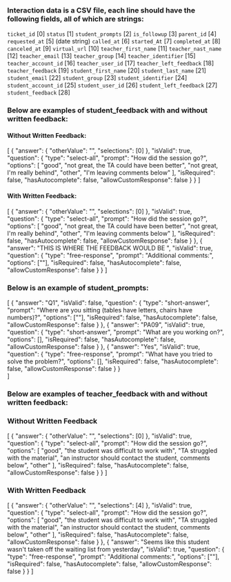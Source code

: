 ### Interaction data is a CSV file, each line should have the following fields, all of which are strings:

`ticket_id` [0]
`status` [1]
`student_prompts` [2]
`is_followup` [3]
`parent_id` [4]
`requested_at` [5] (date string)
`called_at` [6]
`started_At` [7]
`completed_at` [8]
`canceled_at` [9]
`virtual_url` [10]
`teacher_first_name` [11]
`teacher_nast_name` [12]
`teacher_email` [13]
`teacher_group` [14]
`teacher_identifier` [15]
`teacher_account_id` [16]
`teacher_user_id` [17]
`teacher_left_feedback` [18]
`teacher_feedback` [19]
`student_first_name` [20]
`student_last_name` [21]
`student_email` [22]
`student_group` [23]
`student_identifier` [24]
`student_account_id` [25]
`student_user_id` [26]
`student_left_feedback` [27]
`student_feedback` [28]

### Below are examples of student_feedback with and without written feedback:

#### Without Written Feedback:

[
{
"answer": {
"otherValue": "",
"selections": [0]
},
"isValid": true,
"question": {
"type": "select-all",
"prompt": "How did the session go?",
"options": [
"good",
"not great, the TA could have been better",
"not great, I'm really behind",
"other",
"I'm leaving comments below"
],
"isRequired": false,
"hasAutocomplete": false,
"allowCustomResponse": false
}
}
]

#### With Written Feedback:

[
{
"answer": {
"otherValue": "",
"selections": [0]
},
"isValid": true,
"question": {
"type": "select-all",
"prompt": "How did the session go?",
"options": [
"good",
"not great, the TA could have been better",
"not great, I'm really behind",
"other",
"I'm leaving comments below"
],
"isRequired": false,
"hasAutocomplete": false,
"allowCustomResponse": false
}
},
{
"answer": "THIS IS WHERE THE FEEDBACK WOULD BE ",
"isValid": true,
"question": {
"type": "free-response",
"prompt": "Additional comments:",
"options": [""],
"isRequired": false,
"hasAutocomplete": false,
"allowCustomResponse": false
}
}
]

### Below is an example of student_prompts:

[
{
"answer": "Q1",
"isValid": false,
"question": {
"type": "short-answer",
"prompt": "Where are you sitting (tables have letters, chairs have numbers)?",
"options": [""],
"isRequired": false,
"hasAutocomplete": false,
"allowCustomResponse": false
}
},
{
"answer": "PA09",
"isValid": true,
"question": {
"type": "short-answer",
"prompt": "What are you working on?",
"options": [],
"isRequired": false,
"hasAutocomplete": false,
"allowCustomResponse": false
}
},
{
"answer": "Yes",
"isValid": true,
"question": {
"type": "free-response",
"prompt": "What have you tried to solve the problem?",
"options": [],
"isRequired": false,
"hasAutocomplete": false,
"allowCustomResponse": false
}
}  
]

### Below are examples of teacher_feedback with and without written feedback:

### Without Written Feedback

[
{
"answer": {
"otherValue": "",
"selections": [0]
},
"isValid": true,
"question": {
"type": "select-all",
"prompt": "How did the session go?",
"options": [
"good",
"the student was difficult to work with",
"TA struggled with the material",
"an instructor should contact the student, comments below",
"other"
],
"isRequired": false,
"hasAutocomplete": false,
"allowCustomResponse": false
}
}
]

### With Written Feedback

[
{
"answer": {
"otherValue": "",
"selections": [4]
},
"isValid": true,
"question": {
"type": "select-all",
"prompt": "How did the session go?",
"options": [
"good",
"the student was difficult to work with",
"TA struggled with the material",
"an instructor should contact the student, comments below",
"other"
],
"isRequired": false,
"hasAutocomplete": false,
"allowCustomResponse": false
}
},
{
"answer": "Seems like this student wasn't taken off the waiting list from yesterday",
"isValid": true,
"question": {
"type": "free-response",
"prompt": "Additional comments:",
"options": [""],
"isRequired": false,
"hasAutocomplete": false,
"allowCustomResponse": false
}
}
]

